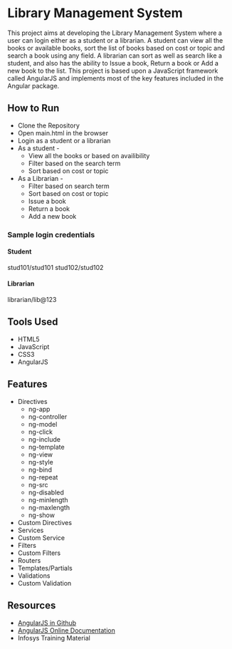 # Library Management System

This project aims at developing the Library Management System where a user can login either as a student or a librarian. A student can view all the books or available books, sort the list of books based on cost or topic and search a book using any field. A librarian can sort as well as search like a student, and also has the ability to Issue a book, Return a book or Add a new book to the list. This project is based upon a JavaScript framework called AngularJS and implements most of the key features included in the Angular package.

## How to Run

- Clone the Repository
- Open main.html in the browser
- Login as a student or a librarian
- As a student -
	* View all the books or based on availibility
	* Filter based on the search term
	* Sort based on cost or topic
- As a Librarian -
	* Filter based on search term
	* Sort based on cost or topic
	* Issue a book
	* Return a book
	* Add a new book

### Sample login credentials

#### Student
stud101/stud101
stud102/stud102

#### Librarian
librarian/lib@123

## Tools Used

- HTML5
- JavaScript
- CSS3
- AngularJS

## Features

- Directives
	* ng-app
	* ng-controller
	* ng-model
	* ng-click
	* ng-include
	* ng-template
	* ng-view
	* ng-style
	* ng-bind
	* ng-repeat
	* ng-src
	* ng-disabled
	* ng-minlength
	* ng-maxlength
	* ng-show
- Custom Directives
- Services
- Custom Service
- Filters
- Custom Filters
- Routers
- Templates/Partials
- Validations
- Custom Validation

## Resources

- [AngularJS in Github](https://github.com/angular)
- [AngularJS Online Documentation](https://docs.angularjs.org/guide/)
- Infosys Training Material